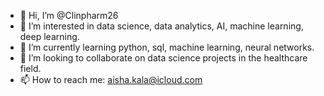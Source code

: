 - 👋 Hi, I’m @Clinpharm26
- 👀 I’m interested in data science, data analytics, AI, machine learning, deep learning.
- 🌱 I’m currently learning python, sql, machine learning, neural networks.
- 💞️ I’m looking to collaborate on data science projects in the healthcare field.
- 📫 How to reach me: aisha.kala@icloud.com

<!---
Clinpharm26/Clinpharm26 is a ✨ special ✨ repository because its `README.md` (this file) appears on your GitHub profile.
You can click the Preview link to take a look at your changes.
--->
